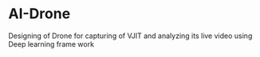 # AI-Drone
Designing of Drone for capturing of VJIT and analyzing its live video using Deep learning frame work
